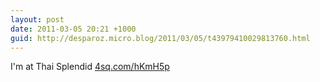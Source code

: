 ```yaml
---
layout: post
date: 2011-03-05 20:21 +1000
guid: http://desparoz.micro.blog/2011/03/05/t43979410029813760.html
---
```

I'm at Thai Splendid [4sq.com/hKmH5p](http://4sq.com/hKmH5p)
